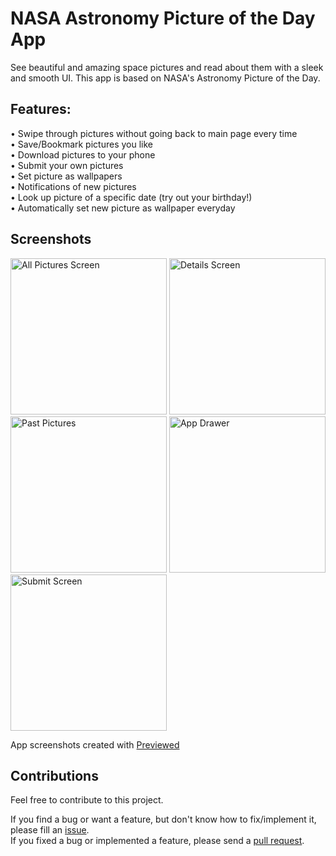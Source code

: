 # NASA Astronomy Picture of the Day App

See beautiful and amazing space pictures and read about them with a sleek and smooth UI. This app is based on NASA's Astronomy Picture of the Day.

## Features:

• Swipe through pictures without going back to main page every time  
• Save/Bookmark pictures you like  
• Download pictures to your phone  
• Submit your own pictures  
• Set picture as wallpapers  
• Notifications of new pictures  
• Look up picture of a specific date (try out your birthday!)  
• Automatically set new picture as wallpaper everyday  

## Screenshots
<img alt="All Pictures Screen" src="https://i.imgur.com/foCeyBf.png" width="250"> <img alt="Details Screen" src="https://i.imgur.com/3Qe8b11.png" width="250"> <img alt="Past Pictures" src="https://i.imgur.com/KEB8eDV.png" width="250"> <img alt="App Drawer" src="https://i.imgur.com/ljg0aW2.png" width="250"> <img alt="Submit Screen" src="https://i.imgur.com/mJLubEe.png" width="250">

App screenshots created with <a href="https://previewed.app/">Previewed</a>

## Contributions
Feel free to contribute to this project.

If you find a bug or want a feature, but don't know how to fix/implement it, please fill an [issue](https://github.com/ApoorvaAditya/nasa-apod-app/issues).  
If you fixed a bug or implemented a feature, please send a [pull request](https://github.com/ApoorvaAditya/nasa-apod-app/pulls).
